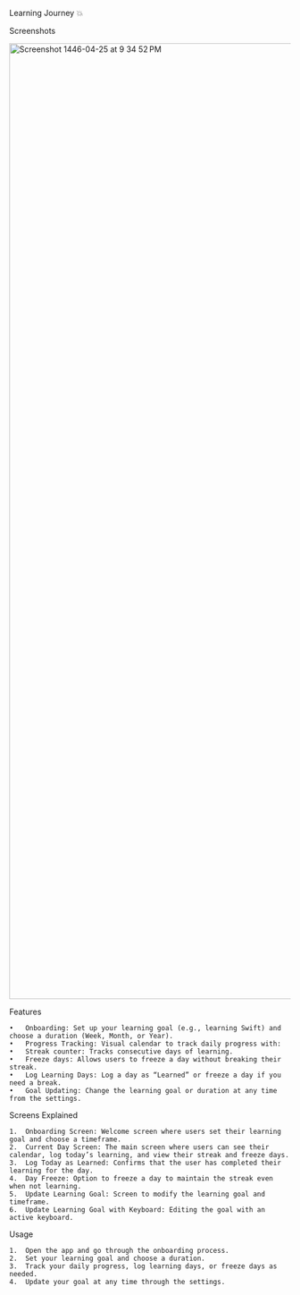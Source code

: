 Learning Journey 💥


Screenshots

<img width="1710" alt="Screenshot 1446-04-25 at 9 34 52 PM" src="https://github.com/user-attachments/assets/ae676a75-22c4-4860-bff4-a16955262741">

Features

	•	Onboarding: Set up your learning goal (e.g., learning Swift) and choose a duration (Week, Month, or Year).
	•	Progress Tracking: Visual calendar to track daily progress with:
	•	Streak counter: Tracks consecutive days of learning.
	•	Freeze days: Allows users to freeze a day without breaking their streak.
	•	Log Learning Days: Log a day as “Learned” or freeze a day if you need a break.
	•	Goal Updating: Change the learning goal or duration at any time from the settings.

Screens Explained

	1.	Onboarding Screen: Welcome screen where users set their learning goal and choose a timeframe.
	2.	Current Day Screen: The main screen where users can see their calendar, log today’s learning, and view their streak and freeze days.
	3.	Log Today as Learned: Confirms that the user has completed their learning for the day.
	4.	Day Freeze: Option to freeze a day to maintain the streak even when not learning.
	5.	Update Learning Goal: Screen to modify the learning goal and timeframe.
	6.	Update Learning Goal with Keyboard: Editing the goal with an active keyboard.
Usage

	1.	Open the app and go through the onboarding process.
	2.	Set your learning goal and choose a duration.
	3.	Track your daily progress, log learning days, or freeze days as needed.
	4.	Update your goal at any time through the settings.
